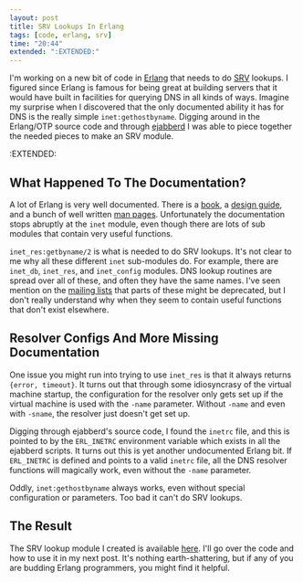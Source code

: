 ```yaml
---
layout: post
title: SRV Lookups In Erlang
tags: [code, erlang, srv]
time: "20:44"
extended: ":EXTENDED:"
---
```


I'm working on a new bit of code in [Erlang](http://www.erlang.org) that needs to do [SRV](http://www.faqs.org/rfcs/rfc2782.html) lookups.  I figured since Erlang is famous for being great at building servers that it would have built in facilities for querying DNS in all kinds of ways.  Imagine my surprise when I discovered that the only documented ability it has for DNS is the really simple `inet:gethostbyname`.  Digging around in the Erlang/OTP source code and through [ejabberd](http://www.ejabberd.im) I was able to piece together the needed pieces to make an SRV module.



:EXTENDED:

## What Happened To The Documentation?

A lot of Erlang is very well documented.  There is a [book](http://pragprog.com/titles/jaerlang/programming-erlang), a [design guide](http://www.erlang.org/doc/design_principles/part_frame.html), and a bunch of well written [man pages](http://www.erlang.org/doc/man/).  Unfortunately the documentation stops abruptly at the `inet` module, even though there are lots of sub modules that contain very useful functions.

`inet_res:getbyname/2` is what is needed to do SRV lookups.  It's not clear to me why all these different `inet` sub-modules do.  For example, there are `inet_db`, `inet_res`, and `inet_config` modules.  DNS lookup routines are spread over all of these, and often they have the same names.  I've seen mention on the [mailing lists](http://www.erlang.org/mailman/listinfo) that parts of these might be deprecated, but I don't really understand why when they seem to contain useful functions that don't exist elsewhere.

## Resolver Configs And More Missing Documentation

One issue you might run into trying to use `inet_res` is that it always returns `{error, timeout}`.  It turns out that through some idiosyncrasy of the virtual machine startup, the configuration for the resolver only gets set up if the virtual machine is used with the `-name` parameter.  Without `-name` and even with `-sname`, the resolver just doesn't get set up.

Digging through ejabberd's source code, I found the `inetrc` file, and this is pointed to by the `ERL_INETRC` environment variable which exists in all the ejabberd scripts.  It turns out this is yet another undocumented Erlang bit.  If `ERL_INETRC` is defined and points to a valid `inetrc` file, all the DNS resolver functions will magically work, even without the `-name` parameter.

Oddly, `inet:gethostbyname` always works, even without special configuration or parameters.  Too bad it can't do SRV lookups.

## The Result

The SRV lookup module I created is available [here](https://metajack.im/code/srv.erl).  I'll go over the code and how to use it in my next post.  It's nothing earth-shattering, but if any of you are budding Erlang programmers, you might find it helpful.
